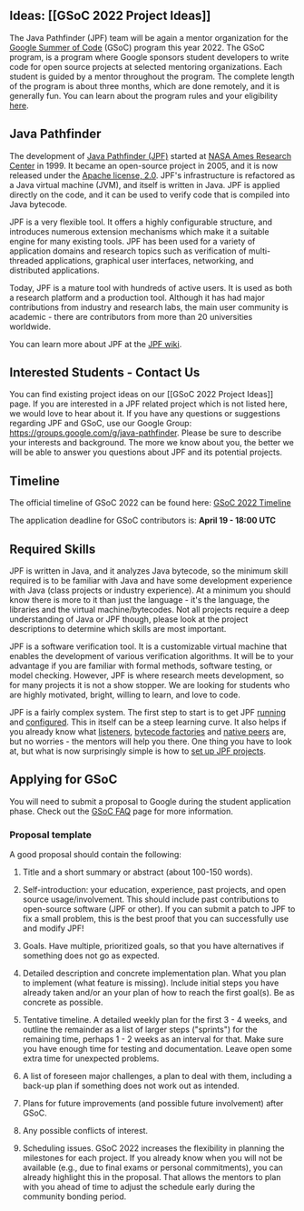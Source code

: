 ## Ideas: [[GSoC 2022 Project Ideas]]

<!--The Java Pathfinder (JPF) team will apply again as a mentor organization for the [Google Summer of Code](https://summerofcode.withgoogle.com/.md) (GSoC) program this year 2022.-->
The Java Pathfinder (JPF) team will be again a mentor organization for the [Google Summer of Code](https://summerofcode.withgoogle.com/.md) (GSoC) program this year 2022.
The GSoC program, is a program where Google sponsors student developers to write code for open source projects at selected mentoring organizations. Each student is guided by a mentor throughout the program. The complete length of the program is about three months, which are done remotely, and it is generally fun. You can learn about the program rules and your eligibility [here](https://summerofcode.withgoogle.com/rules/.md).

## Java Pathfinder ##

The development of [Java Pathfinder (JPF)](https://github.com/javapathfinder/jpf-core/wiki.md) started at [NASA Ames Research Center](http://www.nasa.gov/centers/ames/home/index.html.md) in 1999. It became an open-source project in 2005, and it is now released under the [Apache license, 2.0](http://www.apache.org/licenses/license-2.0.md). JPF's infrastructure is refactored as a Java virtual machine (JVM), and itself is written in Java. JPF is applied directly on the code, and it can be used to verify code that is compiled into Java bytecode.

JPF is a very flexible tool. It offers a highly configurable structure, and introduces numerous extension mechanisms which make it a suitable engine for many existing tools. JPF has been used for a variety of application domains and research topics such as verification of multi-threaded applications, graphical user interfaces, networking, and distributed applications. 

Today, JPF is a mature tool with hundreds of active users. It is used as both a research platform and a production tool. Although it has had major contributions from industry and research labs, the main user community is academic - there are contributors from more than 20 universities worldwide.

You can learn more about JPF at the [JPF wiki](https://github.com/javapathfinder/jpf-core/wiki.md).

## Interested Students - Contact Us ##

<!--*Note that JPF has not been yet accepted for GSoC 2022 and that our [project ideas](https://github.com/javapathfinder/jpf-core/wiki/gsoc-2022-project-ideas.md) are still being extended and refined.*-->

You can find existing project ideas on our [[GSoC 2022 Project Ideas]] page. If you are interested in a JPF related project which is not listed here, we would love to hear about it. If you have any questions or suggestions regarding JPF and GSoC, use our Google Group: https://groups.google.com/g/java-pathfinder.
Please be sure to describe your interests and background. The more we know about you, the better we will be able to answer you questions about JPF and its potential projects.

## Timeline ##

<!--The exact timeline has not been published yet, but you can find a timeline overview and more details on the [GSoC website](https://summerofcode.withgoogle.com/how-it-works/#timeline.md).-->
The official timeline of GSoC 2022 can be found here: [GSoC 2022 Timeline](https://developers.google.com/open-source/gsoc/timeline.md)

The application deadline for GSoC contributors is: **April 19 - 18:00 UTC**

<!--
This list contains only the key deadlines; see [here](https://summerofcode.withgoogle.com/how-it-works/#timeline.md) for the full timeline.

* | 03/30 - 04/14 | Student application period |
* | 05/18 | Announcement of accepted students |
* | 05/18 - 06/08 | Community Bonding Period |
* | 06/08 | Coding officially begins |
* | 08/24 | Students submit their final work product |
* | 09/01 | Final results of Google Summer of Code 2021 announced |
-->

## Required Skills ##

JPF is written in Java, and it analyzes Java bytecode, so the minimum skill required is to be familiar with Java and have some development experience with Java (class projects or industry experience). At a minimum you should know there is more to it than just the language - it's the language, the libraries and the virtual machine/bytecodes. Not all projects require a deep understanding of Java or JPF though, please look at the project descriptions to determine which skills are most important.

JPF is a software verification tool. It is a customizable virtual machine that enables the development of various verification algorithms. It will be to your advantage if you are familiar with formal methods, software testing, or model checking. However, JPF is where research meets development, so for many projects it is not a show stopper. We are looking for students who are highly motivated, bright, willing to learn, and love to code.

JPF is a fairly complex system. The first step to start is to get JPF [running](running-jpf.md) and [configured](configuring-jpf.md). This in itself can be a steep learning curve. It also helps if you already know what [listeners](listeners.md), [bytecode factories](bytecode-factories.md) and [native peers](model-java-interface.md) are, but no worries - the mentors will help you there. One thing you have to look at, but what is now surprisingly simple is how to [set up JPF projects](create_project.md).

## Applying for GSoC ##

You will need to submit a proposal to Google during the student application phase. Check out the [GSoC FAQ](https://developers.google.com/open-source/gsoc/faq.md) page for more information. 

### Proposal template

A good proposal should contain the following:

1. Title and a short summary or abstract (about 100-150 words).

2. Self-introduction: your education, experience, past projects, and open source usage/involvement. This should include past contributions to open-source software (JPF or other). If you can submit a patch to JPF to fix a small problem, this is the best proof that you can successfully use and modify JPF!

3. Goals. Have multiple, prioritized goals, so that you have alternatives if something does not go as expected.

4. Detailed description and concrete implementation plan. What you plan to implement (what feature is missing). Include initial steps you have already taken and/or an your plan of how to reach the first goal(s). Be as concrete as possible.

5. Tentative timeline. A detailed weekly plan for the first 3 - 4 weeks, and outline the remainder as a list of larger steps ("sprints") for the remaining time, perhaps 1 - 2 weeks as an interval for that. Make sure you have enough time for testing and documentation. Leave open some extra time for unexpected problems.

6. A list of foreseen major challenges, a plan to deal with them, including a back-up plan if something does not work out as intended.

7. Plans for future improvements (and possible future involvement) after GSoC.

8. Any possible conflicts of interest.

9. Scheduling issues. GSoC 2022 increases the flexibility in planning the milestones for each project. If you already know when you will not be available (e.g., due to final exams or personal commitments), you can already highlight this in the proposal. That allows the mentors to plan with you ahead of time to adjust the schedule early during the community bonding period.
